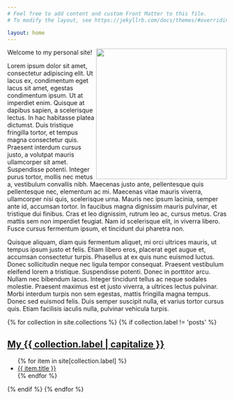 ```yaml
---
# Feel free to add content and custom Front Matter to this file.
# To modify the layout, see https://jekyllrb.com/docs/themes/#overriding-theme-defaults

layout: home
---
```


<img height="300pt" src="https://pm1.narvii.com/6385/e886b9a20567949c5d83f76504b8718cccccf3bf_hq.jpg" style="float: right;">

 Welcome to my personal site!

 Lorem ipsum dolor sit amet, consectetur adipiscing elit. Ut lacus ex, condimentum eget lacus sit amet, egestas condimentum ipsum. Ut at imperdiet enim. Quisque at dapibus sapien, a scelerisque lectus. In hac habitasse platea dictumst. Duis tristique fringilla tortor, et tempus magna consectetur quis. Praesent interdum cursus justo, a volutpat mauris ullamcorper sit amet. Suspendisse potenti. Integer purus tortor, mollis nec metus a, vestibulum convallis nibh. Maecenas justo ante, pellentesque quis pellentesque nec, elementum ac mi. Maecenas vitae mauris viverra, ullamcorper nisi quis, scelerisque urna. Mauris nec ipsum lacinia, semper ante id, accumsan tortor. In faucibus magna dignissim mauris pulvinar, et tristique dui finibus. Cras et leo dignissim, rutrum leo ac, cursus metus. Cras mattis sem non imperdiet feugiat. Nam id scelerisque elit, in viverra libero. Fusce cursus fermentum ipsum, et tincidunt dui pharetra non.

Quisque aliquam, diam quis fermentum aliquet, mi orci ultrices mauris, ut tempus ipsum justo et felis. Etiam libero eros, placerat eget augue et, accumsan consectetur turpis. Phasellus at ex quis nunc euismod luctus. Donec sollicitudin neque nec ligula tempor consequat. Praesent vestibulum eleifend lorem a tristique. Suspendisse potenti. Donec in porttitor arcu. Nullam nec bibendum lacus. Integer tincidunt tellus ac neque sodales molestie. Praesent maximus est et justo viverra, a ultrices lectus pulvinar. Morbi interdum turpis non sem egestas, mattis fringilla magna tempus. Donec sed euismod felis. Duis semper suscipit nulla, et varius tortor cursus quis. Etiam facilisis iaculis nulla, pulvinar vehicula turpis.

{% for collection in site.collections %}
{% if collection.label != 'posts' %}
   <h2><a href="/projects/">My {{ collection.label | capitalize }}</a></h2>
   <ul>
     {% for item in site[collection.label] %}
       <li><a href="{{ item.url }}">{{ item.title }}</a></li>
     {% endfor %}
   </ul>
{% endif %}
{% endfor %}
